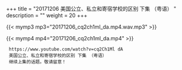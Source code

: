 +++
title = "20171206  美国公立、私立和寄宿学校的区别 下集 （粤语） "
description = ""
weight = 20
+++

{{< mymp3 mp3="20171206_cq2ch1ml_da.mp4.wav.mp3" >}}

{{< mymp4 mp4="20171206_cq2ch1ml_da.mp4" >}}

     https://www.youtube.com/watch?v=cq2Ch1Ml dA 
     美国公立、私立和寄宿学校的区别 下集 （粤语） 
     继续上集的话题。敬请留意！ 
